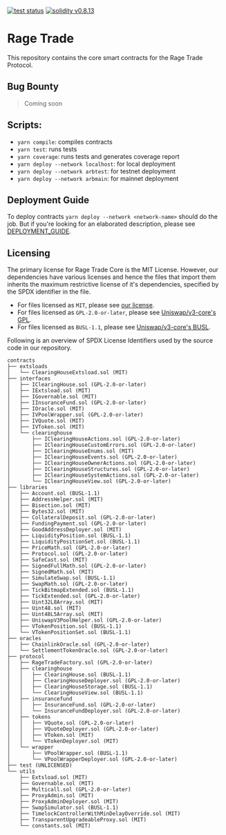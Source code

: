 <p>
    <a href="https://github.com/rage-trade/perpswap-contracts/actions"><img alt="test status" src="https://github.com/rage-trade/perpswap-contracts/actions/workflows/tests.yml/badge.svg"></a>
    <a href="https://solidity.readthedocs.io/en/v0.8.13/"><img alt="solidity v0.8.13" src="https://badgen.net/badge/solidity/v0.8.13/blue"></a>
</p>

# Rage Trade

This repository contains the core smart contracts for the Rage Trade Protocol.

## Bug Bounty

> Coming soon

## Scripts:

- `yarn compile`: compiles contracts
- `yarn test`: runs tests
- `yarn coverage`: runs tests and generates coverage report
- `yarn deploy --network localhost`: for local deployment
- `yarn deploy --network arbtest`: for testnet deployment
- `yarn deploy --network arbmain`: for mainnet deployment

## Deployment Guide

To deploy contracts `yarn deploy --network <network-name>` should do the job. But if you're looking for an elaborated description, please see [DEPLOYMENT_GUIDE](./DEPLOYMENT_GUIDE.md).

## Licensing

The primary license for Rage Trade Core is the MIT License. However, our dependencies have various licenses and hence the files that import them inherits the maximum restrictive license of it's dependencies, specified by the SPDX identifier in the file.

- For files licensed as `MIT`, please see [our license](./LICENSE).
- For files licensed as `GPL-2.0-or-later`, please see [Uniswap/v3-core's GPL](https://github.com/Uniswap/v3-core/blob/main/contracts/libraries/LICENSE_GPL).
- For files licensed as `BUSL-1.1`, please see [Uniswap/v3-core's BUSL](https://github.com/Uniswap/v3-core/blob/main/LICENSE).

Following is an overview of SPDX License Identifiers used by the source code in our repository.

```
contracts
├── extsloads
│   └── ClearingHouseExtsload.sol (MIT)
├── interfaces
│   ├── IClearingHouse.sol (GPL-2.0-or-later)
│   ├── IExtsload.sol (MIT)
│   ├── IGovernable.sol (MIT)
│   ├── IInsuranceFund.sol (GPL-2.0-or-later)
│   ├── IOracle.sol (MIT)
│   ├── IVPoolWrapper.sol (GPL-2.0-or-later)
│   ├── IVQuote.sol (MIT)
│   ├── IVToken.sol (MIT)
│   └── clearinghouse
│       ├── IClearingHouseActions.sol (GPL-2.0-or-later)
│       ├── IClearingHouseCustomErrors.sol (GPL-2.0-or-later)
│       ├── IClearingHouseEnums.sol (MIT)
│       ├── IClearingHouseEvents.sol (GPL-2.0-or-later)
│       ├── IClearingHouseOwnerActions.sol (GPL-2.0-or-later)
│       ├── IClearingHouseStructures.sol (GPL-2.0-or-later)
│       ├── IClearingHouseSystemActions.sol (GPL-2.0-or-later)
│       └── IClearingHouseView.sol (GPL-2.0-or-later)
├── libraries
│   ├── Account.sol (BUSL-1.1)
│   ├── AddressHelper.sol (MIT)
│   ├── Bisection.sol (MIT)
│   ├── Bytes32.sol (MIT)
│   ├── CollateralDeposit.sol (GPL-2.0-or-later)
│   ├── FundingPayment.sol (GPL-2.0-or-later)
│   ├── GoodAddressDeployer.sol (MIT)
│   ├── LiquidityPosition.sol (BUSL-1.1)
│   ├── LiquidityPositionSet.sol (BUSL-1.1)
│   ├── PriceMath.sol (GPL-2.0-or-later)
│   ├── Protocol.sol (GPL-2.0-or-later)
│   ├── SafeCast.sol (MIT)
│   ├── SignedFullMath.sol (GPL-2.0-or-later)
│   ├── SignedMath.sol (MIT)
│   ├── SimulateSwap.sol (BUSL-1.1)
│   ├── SwapMath.sol (GPL-2.0-or-later)
│   ├── TickBitmapExtended.sol (BUSL-1.1)
│   ├── TickExtended.sol (GPL-2.0-or-later)
│   ├── Uint32L8Array.sol (MIT)
│   ├── Uint48.sol (MIT)
│   ├── Uint48L5Array.sol (MIT)
│   ├── UniswapV3PoolHelper.sol (GPL-2.0-or-later)
│   ├── VTokenPosition.sol (BUSL-1.1)
│   └── VTokenPositionSet.sol (BUSL-1.1)
├── oracles
│   ├── ChainlinkOracle.sol (GPL-2.0-or-later)
│   └── SettlementTokenOracle.sol (GPL-2.0-or-later)
├── protocol
│   ├── RageTradeFactory.sol (GPL-2.0-or-later)
│   ├── clearinghouse
│   │   ├── ClearingHouse.sol (BUSL-1.1)
│   │   ├── ClearingHouseDeployer.sol (GPL-2.0-or-later)
│   │   ├── ClearingHouseStorage.sol (BUSL-1.1)
│   │   └── ClearingHouseView.sol (BUSL-1.1)
│   ├── insurancefund
│   │   ├── InsuranceFund.sol (GPL-2.0-or-later)
│   │   └── InsuranceFundDeployer.sol (GPL-2.0-or-later)
│   ├── tokens
│   │   ├── VQuote.sol (GPL-2.0-or-later)
│   │   ├── VQuoteDeployer.sol (GPL-2.0-or-later)
│   │   ├── VToken.sol (MIT)
│   │   └── VTokenDeployer.sol (MIT)
│   └── wrapper
│       ├── VPoolWrapper.sol (BUSL-1.1)
│       └── VPoolWrapperDeployer.sol (GPL-2.0-or-later)
├── test (UNLICENSED)
└── utils
    ├── Extsload.sol (MIT)
    ├── Governable.sol (MIT)
    ├── Multicall.sol (GPL-2.0-or-later)
    ├── ProxyAdmin.sol (MIT)
    ├── ProxyAdminDeployer.sol (MIT)
    ├── SwapSimulator.sol (BUSL-1.1)
    ├── TimelockControllerWithMinDelayOverride.sol (MIT)
    ├── TransparentUpgradeableProxy.sol (MIT)
    └── constants.sol (MIT)
```
